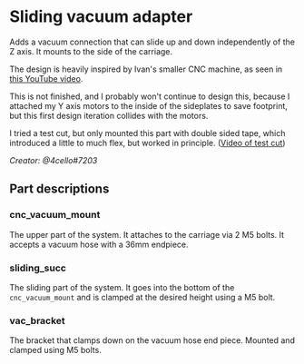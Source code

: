 # Sliding vacuum adapter
Adds a vacuum connection that can slide up and down independently of the Z axis.
It mounts to the side of the carriage.

The design is heavily inspired by Ivan's smaller CNC machine, as seen in [this YouTube video](https://youtu.be/ctyLjOHg7Ag?t=791).

This is not finished, and I probably won't continue to design this, because I attached my Y axis motors to the inside of the sideplates to save footprint, but this first design iteration collides with the motors.

I tried a test cut, but only mounted this part with double sided tape, which introduced a little to much flex, but worked in principle.
([Video of test cut](https://gfycat.com/clutteredfancygallowaycow))

*Creator: @4cello#7203*

## Part descriptions
### cnc_vacuum_mount
The upper part of the system. It attaches to the carriage via 2 M5 bolts. It accepts a vacuum hose with a 36mm endpiece.
### sliding_succ
The sliding part of the system. It goes into the bottom of the `cnc_vacuum_mount` and is clamped at the desired height using a M5 bolt.
### vac_bracket
The bracket that clamps down on the vacuum hose end piece. Mounted and clamped using M5 bolts.
